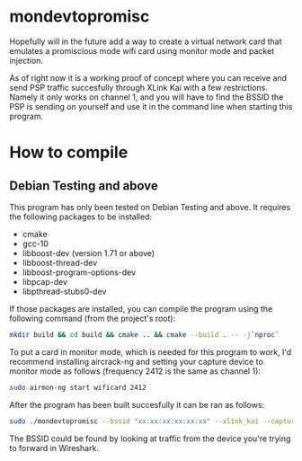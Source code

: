 # mondevtopromisc
Hopefully will in the future add a way to create a virtual network card that emulates a promiscious mode wifi card using monitor mode and packet injection.

As of right now it is a working proof of concept where you can receive and send PSP traffic succesfully through XLink Kai with a few restrictions. Namely it only works on channel 1, and you will have to find the BSSID the PSP is sending on yourself and use it in the command line when starting this program.

# How to compile

## Debian Testing and above
This program has only been tested on Debian Testing and above.
It requires the following packages to be installed:
- cmake
- gcc-10
- libboost-dev (version 1.71 or above)
- libboost-thread-dev
- libboost-program-options-dev
- libpcap-dev
- libpthread-stubs0-dev

If those packages are installed, you can compile the program using the following command (from the project's root):
```bash
mkdir build && cd build && cmake .. && cmake --build . -- -j`nproc`
``` 

To put a card in monitor mode, which is needed for this program to work, I'd recommend installing aircrack-ng and setting your capture device to monitor mode as follows (frequency 2412 is the same as channel 1):
```bash
sudo airmon-ng start wificard 2412
``` 

After the program has been built succesfully it can be ran as follows:
```bash
sudo ./mondevtopromisc --bssid "xx:xx:xx:xx:xx:xx" --xlink_kai --capture_interface wificardmon
``` 

The BSSID could be found by looking at traffic from the device you're trying to forward in Wireshark.

